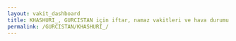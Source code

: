 ```yaml
---
layout: vakit_dashboard
title: KHASHURI_, GURCISTAN için iftar, namaz vakitleri ve hava durumu - ilçe/eyalet seç
permalink: /GURCISTAN/KHASHURI_/
---
```


<script type="text/javascript">
  var GLOBAL_COUNTRY = 'GURCISTAN';
  var GLOBAL_CITY = 'KHASHURI_';
  var GLOBAL_STATE = '';
  var lat = 72;
  var lon = 21;
</script>
